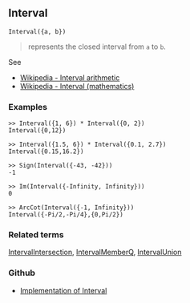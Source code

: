 ## Interval
 
```
Interval({a, b})
```

> represents the closed interval from `a` to `b`.


See 
* [Wikipedia - Interval arithmetic](https://en.wikipedia.org/wiki/Interval_arithmetic)
* [Wikipedia - Interval (mathematics)](https://en.wikipedia.org/wiki/Interval_(mathematics))

### Examples

```
>> Interval({1, 6}) * Interval({0, 2}) 
Interval({0,12})

>> Interval({1.5, 6}) * Interval({0.1, 2.7})
Interval({0.15,16.2})

>> Sign(Interval({-43, -42})) 
-1

>> Im(Interval({-Infinity, Infinity}))
0

>> ArcCot(Interval({-1, Infinity})) 
Interval({-Pi/2,-Pi/4},{0,Pi/2})
```

### Related terms 
[IntervalIntersection](IntervalIntersection.md), [IntervalMemberQ](IntervalMemberQ.md), [IntervalUnion](IntervalUnion.md) 

### Github

* [Implementation of Interval](https://github.com/axkr/symja_android_library/blob/master/symja_android_library/matheclipse-core/src/main/java/org/matheclipse/core/builtin/IntervalFunctions.java#L80) 
